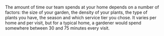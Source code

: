 The amount of time our team spends at your home depends on a number of factors: the size of your garden, the density of your plants, the type of plants you have, the season and which service tier you chose. It varies per home and per visit, but for a typical home, a gardener would spend somewhere between 30 and 75 minutes every visit.